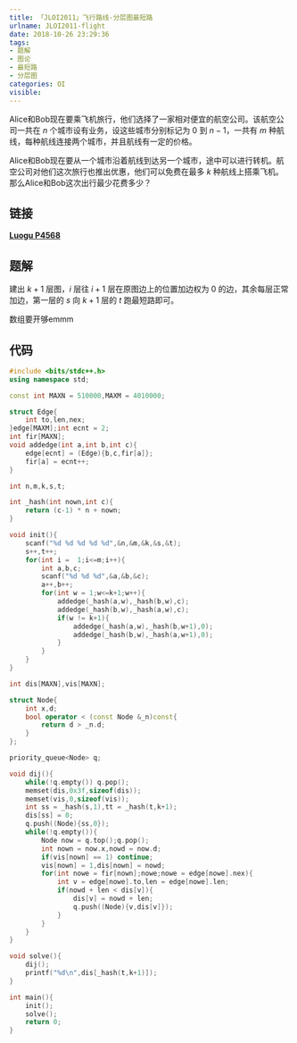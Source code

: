 ```yaml
---
title: 「JLOI2011」飞行路线-分层图最短路
urlname: JLOI2011-flight
date: 2018-10-26 23:29:36
tags:
- 题解
- 图论
- 最短路
- 分层图
categories: OI
visible:
---
```




Alice和Bob现在要乘飞机旅行，他们选择了一家相对便宜的航空公司。该航空公司一共在 $n$ 个城市设有业务，设这些城市分别标记为 $0$ 到 $n-1$，一共有 $m$ 种航线，每种航线连接两个城市，并且航线有一定的价格。

Alice和Bob现在要从一个城市沿着航线到达另一个城市，途中可以进行转机。航空公司对他们这次旅行也推出优惠，他们可以免费在最多 $k$ 种航线上搭乘飞机。那么Alice和Bob这次出行最少花费多少？



<!-- more -->

## 链接

[**Luogu P4568**](https://www.luogu.org/problemnew/show/P4568)

## 题解

建出 $k+1$ 层图，$i$ 层往 $i+1$ 层在原图边上的位置加边权为 $0$ 的边，其余每层正常加边，第一层的 $s$ 向 $k+1$ 层的 $t$ 跑最短路即可。

数组要开够emmm

## 代码



```cpp
#include <bits/stdc++.h>
using namespace std;

const int MAXN = 510000,MAXM = 4010000;

struct Edge{
    int to,len,nex;
}edge[MAXM];int ecnt = 2;
int fir[MAXN];
void addedge(int a,int b,int c){
    edge[ecnt] = (Edge){b,c,fir[a]};
    fir[a] = ecnt++;
}

int n,m,k,s,t;

int _hash(int nown,int c){
    return (c-1) * n + nown;
}

void init(){
    scanf("%d %d %d %d %d",&n,&m,&k,&s,&t);
    s++,t++;
    for(int i =  1;i<=m;i++){
        int a,b,c;
        scanf("%d %d %d",&a,&b,&c);
        a++,b++;
        for(int w = 1;w<=k+1;w++){
            addedge(_hash(a,w),_hash(b,w),c);
            addedge(_hash(b,w),_hash(a,w),c);
            if(w != k+1){
                addedge(_hash(a,w),_hash(b,w+1),0);
                addedge(_hash(b,w),_hash(a,w+1),0);
            }
        }
    }
}

int dis[MAXN],vis[MAXN];

struct Node{
    int x,d;	
    bool operator < (const Node &_n)const{
        return d > _n.d;
    }
};

priority_queue<Node> q;

void dij(){
    while(!q.empty()) q.pop();
    memset(dis,0x3f,sizeof(dis));
    memset(vis,0,sizeof(vis));
    int ss = _hash(s,1),tt = _hash(t,k+1);
    dis[ss] = 0;
    q.push((Node){ss,0});
    while(!q.empty()){
        Node now = q.top();q.pop();
        int nown = now.x,nowd = now.d;
        if(vis[nown] == 1) continue;
        vis[nown] = 1,dis[nown] = nowd;
        for(int nowe = fir[nown];nowe;nowe = edge[nowe].nex){
            int v = edge[nowe].to,len = edge[nowe].len;
            if(nowd + len < dis[v]){
                dis[v] = nowd + len;
                q.push((Node){v,dis[v]});
            }
        }
    }
}

void solve(){
    dij();
    printf("%d\n",dis[_hash(t,k+1)]);
}

int main(){
    init();
    solve();
    return 0;
}
```


